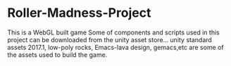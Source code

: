 # Roller-Madness-Project
This is a WebGL built game
Some of components and scripts used in this project can be downloaded from the unity asset store...
unity standard assets 2017.1,
low-poly rocks,
Emacs-lava design,
gemacs,etc are some of the assets used to build the game.
